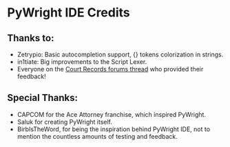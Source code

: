 # PyWright IDE Credits

## Thanks to:

* Zetrypio: Basic autocompletion support, {} tokens colorization in strings.
* in1tiate: Big improvements to the Script Lexer.
* Everyone on the [Court Records forums thread](https://forums.court-records.net/viewtopic.php?f=36&t=33857) who provided their feedback!

## Special Thanks:

* CAPCOM for the Ace Attorney franchise, which inspired PyWright.
* Saluk for creating PyWright itself.
* BirbIsTheWord, for being the inspiration behind PyWright IDE, not to mention the countless amounts of testing and feedback.